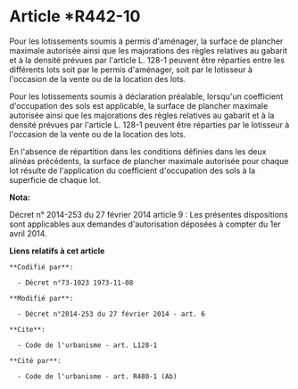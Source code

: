 # Article *R442-10

Pour les lotissements soumis à permis d'aménager, la surface de plancher maximale autorisée ainsi que les majorations des
règles relatives au gabarit et à la densité prévues par l'article L. 128-1 peuvent être réparties entre les différents lots
soit par le permis d'aménager, soit par le lotisseur à l'occasion de la vente ou de la location des lots. 

Pour les lotissements soumis à déclaration préalable, lorsqu'un coefficient d'occupation des sols est applicable, la surface
de plancher maximale autorisée ainsi que les majorations des règles relatives au gabarit et à la densité prévues par
l'article L. 128-1 peuvent être réparties par le lotisseur à l'occasion de la vente ou de la location des lots. 

En l'absence de répartition dans les conditions définies dans les deux alinéas précédents, la surface de plancher maximale
autorisée pour chaque lot résulte de l'application du coefficient d'occupation des sols à la superficie de chaque lot.

**Nota:**

Décret n° 2014-253 du 27 février 2014 article 9 : Les présentes dispositions sont applicables aux demandes d'autorisation
déposées à compter du 1er avril 2014.

**Liens relatifs à cet article**

	**Codifié par**:

	  - Décret n°73-1023 1973-11-08

	**Modifié par**:

	  - Décret n°2014-253 du 27 février 2014 - art. 6

	**Cite**:

	  - Code de l'urbanisme - art. L128-1

	**Cité par**:

	  - Code de l'urbanisme - art. R480-1 (Ab)
